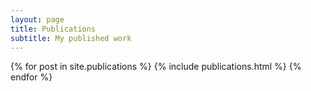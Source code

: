 ```yaml
---
layout: page
title: Publications
subtitle: My published work
---
```


<table>
{% for post in site.publications %}
  <tr>{% include publications.html %}</tr>
{% endfor %}
</table>